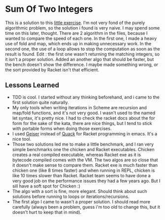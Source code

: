 Sum Of Two Integers
===

This is a solution to this [little exercise](http://programmingpraxis.com/2011/07/19/sum-of-two-integers/). I'm not very fond of the purely algorithmic problem, so the solution i found is very naive. I may spend some time on this later, thought.
There are 2 algorithm in the files, because I wanted to compare the speed of each one. In the first one, I made a heavy use of fold and map, which ends up in making unnecessary work. In the second one, the use of a loop allows to stop the computation as soon as the result is found.
Edit : the first one wasn't returning the matching integers, so it isn't a proper solution. Added an another algo that should be faster, but the bench doesn't show the difference. I maybe made something wrong, or the sort provided by Racket isn't that efficient.

Lessons Learned
---
* TDD is cool. I started without any thinking beforehand, and i came to the first solution quite naturally.
* My only tools when writing iterations in Scheme are recursion and map/fold functions, and it's not very good. I wasn't used to the named let syntax, it's pretty nice. I had to check the racket docs about the for form for the sake of the kata, there are nice things, but I tend to stick with portable forms when doing those exercises.
* I used [Geiser](http://www.nongnu.org/geiser/) instead of [Quack](http://www.neilvandyke.org/quack/) for Racket programming in emacs. It's a nice tool.
* Those two solutions led me to make a little benchmark, and I ran very simple benchmarks one the chicken and Racket executables. Chicken creates a real compiled executable, whereas Racket exe as it is bytecode compiled comes with the VM. The two algos are so close that it doesn't make sense to compare them. Racket exe is much faster than chicken one (like 8 times faster) and when running in REPL, chicken is like 10 times slower than Racket. Racket team seems to have done a very good job on the performance issues they had a few years ago. But I sill have a soft spot for Chicken :)
* The algo with a sort is fine, more elegant. Should think about such solutions before running to loops or iterations/recursions.
* The first algo I came to wasn't a proper solution. I should read more carefully (always been a problem, guess i'm too old to change this, but it doesn't hurt to keep that in mind).
